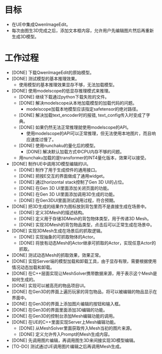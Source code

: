 # 目标
- 在UE中集成QwenImageEdit。
- 每次由图生3D完成之后，添加文本框内容，允许用户先编辑图片然后再重新生成3D模型。

# 工作过程
- [DONE] 下载QwenImageEdit的原始模型。
- [DONE] 测试模型的基本推理效果。
	- 使用模型的基本推理效果显存不够，无法加载模型。
- [DONE] 使用modelscope的低显存推理模式来推理。
	- [DONE] 继续下载通过python下载失败的文件。
	- [DONE] 解决modelscope从本地加载模型的加载代码的问题。
		- modelscope加载本地模型应该指定safetensor的绝对路径。
	- [DONE] 解决加载text_encoder时的报错, text_config传入时变成了字典。
	- [DONE] 如果仍然无法正常推理就使用modelscope的API。
		- 使用modelscope的API可以正常推理，但无法使用本地图片，而且响应速度过慢了。
	- [DONE] 使用nunchaku的量化后的模型。
		- [DONE] 解决默认加载方式中CPU内存不够的问题。
	- 用nunchaku加载的是transformer的INT4量化版本，效果可以接受。
- [DONE] 制作UE中调用3D模型编辑的UI。
	- [DONE] 制作了用于生成控件的通用接口。
	- [DONE] 把按E交互的界面做成了通用widget。
	- [DONE] 通过horizontal stack控制了Gen 3D UI的占位。
	- [DONE] 在Gen 3D UI里面添加关闭页面的功能。
	- [DONE] 在Gen 3D UI里面添加调用3D生成的功能。
	- [DONE] 在Gen3DUI里面测试调用过程，符合预期。
- [DONE] 把3D生成的结果作为图标放到背包里而不是直接生成在场景中。
	- [DONE] 定义3DMesh的描述结构。
	- [DONE] 定义用于存储3DMesh的背包物体类型，用于传递3D Mesh。
	- [DONE] 实现3DMesh的背包物品类型，点击后可以正常生成在场景中。
- [DONE] 实现3DMesh生成在场景后的抓取逻辑。
	- [DONE] 实现抽象的可抓取物体的Actor。
	- [DONE] 将放有动态Mesh的Actor继承可抓取的Actor，实现任意Actor的抓取。
- [DONE] 测试动态Mesh的抓取效果，效果正常。
- [DONE] 实现Server端的模型加载和卸载工具，由于显存有限，需要根据使用情况动态加载和卸载。
- [DONE] 在C++层面实现让MeshSolver携带数据来源，用于表示这个Mesh是如何生成的。
- [DONE] 实现可以被高亮的物品项目UI。
- [DONE] 在Gen3D的界面上遍历玩家的背包物品，将可以被编辑的物品显示在界面中。
- [DONE] 在Gen3D的界面上添加图片编辑的按钮和输入框。
- [DONE] 在Gen3D的界面里面添加3D编辑的功能。
- [DONE] 在Gen3D的控制台添加Mesh编辑功能的调用。
- [DONE] 在UE的C++里面实现Server上Mesh编辑功能。
	- [DONE] 从MeshSolver里面获取传入Mesh当初的图片来源。
	- [DONE] 定义允许传入Prompt的Mesh生成内容。
- [DONE] 先调用图片编辑，再调用图生3D来间接实现3D模型编辑。
- [TO-DO] 测试通过UE调用图片编辑之后再调用Mesh生成。